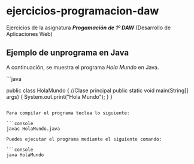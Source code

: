 # ejercicios-programacion-daw

Ejercicios de la asignatura ***Progamación de 1º DAW*** (Desarrollo de Aplicaciones Web)

## Ejemplo de unprograma en Java

A continuación, se muestra el programa *Hola Mundo* en Java.

´´´java

public class HolaMundo { //Clase principal
       public static void main(String[] args) {
               System.out.print("Hola Mundo");
       }
}
```

Para compilar el programa teclea lo siguiente:

```console
javac HolaMundo.java

Puedes ejecutar el programa mediante el siguiente comando:

```console
java HolaMundo

```


